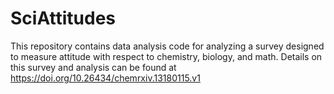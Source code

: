 # SciAttitudes
This repository contains data analysis code for analyzing a survey designed to measure attitude with respect to chemistry, biology, and math. Details on this survey and analysis can be found at https://doi.org/10.26434/chemrxiv.13180115.v1

